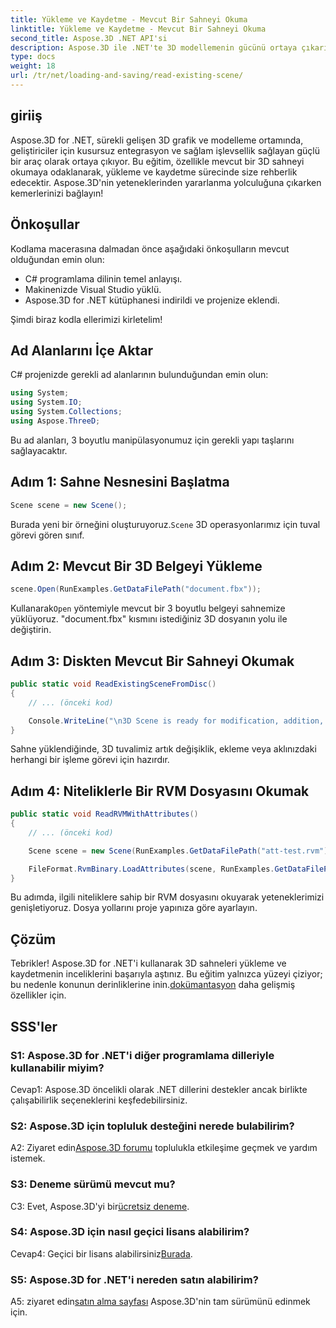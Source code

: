 ```yaml
---
title: Yükleme ve Kaydetme - Mevcut Bir Sahneyi Okuma
linktitle: Yükleme ve Kaydetme - Mevcut Bir Sahneyi Okuma
second_title: Aspose.3D .NET API'si
description: Aspose.3D ile .NET'te 3D modellemenin gücünü ortaya çıkarın. Sahneleri zahmetsizce yükleyin, kaydedin ve değiştirin. Sınırsız olasılıklar dünyasına dalın.
type: docs
weight: 18
url: /tr/net/loading-and-saving/read-existing-scene/
---
```

## giriiş

Aspose.3D for .NET, sürekli gelişen 3D grafik ve modelleme ortamında, geliştiriciler için kusursuz entegrasyon ve sağlam işlevsellik sağlayan güçlü bir araç olarak ortaya çıkıyor. Bu eğitim, özellikle mevcut bir 3D sahneyi okumaya odaklanarak, yükleme ve kaydetme sürecinde size rehberlik edecektir. Aspose.3D'nin yeteneklerinden yararlanma yolculuğuna çıkarken kemerlerinizi bağlayın!

## Önkoşullar

Kodlama macerasına dalmadan önce aşağıdaki önkoşulların mevcut olduğundan emin olun:

- C# programlama dilinin temel anlayışı.
- Makinenizde Visual Studio yüklü.
- Aspose.3D for .NET kütüphanesi indirildi ve projenize eklendi.

Şimdi biraz kodla ellerimizi kirletelim!

## Ad Alanlarını İçe Aktar

C# projenizde gerekli ad alanlarının bulunduğundan emin olun:

```csharp
using System;
using System.IO;
using System.Collections;
using Aspose.ThreeD;
```

Bu ad alanları, 3 boyutlu manipülasyonumuz için gerekli yapı taşlarını sağlayacaktır.

## Adım 1: Sahne Nesnesini Başlatma

```csharp
Scene scene = new Scene();
```

 Burada yeni bir örneğini oluşturuyoruz.`Scene` 3D operasyonlarımız için tuval görevi gören sınıf.

## Adım 2: Mevcut Bir 3D Belgeyi Yükleme

```csharp
scene.Open(RunExamples.GetDataFilePath("document.fbx"));
```

 Kullanarak`Open` yöntemiyle mevcut bir 3 boyutlu belgeyi sahnemize yüklüyoruz. "document.fbx" kısmını istediğiniz 3D dosyanın yolu ile değiştirin.

## Adım 3: Diskten Mevcut Bir Sahneyi Okumak

```csharp
public static void ReadExistingSceneFromDisc()
{
    // ... (önceki kod)

    Console.WriteLine("\n3D Scene is ready for modification, addition, or processing purposes.");
}
```

Sahne yüklendiğinde, 3D tuvalimiz artık değişiklik, ekleme veya aklınızdaki herhangi bir işleme görevi için hazırdır.

## Adım 4: Niteliklerle Bir RVM Dosyasını Okumak

```csharp
public static void ReadRVMWithAttributes()
{
    // ... (önceki kod)

    Scene scene = new Scene(RunExamples.GetDataFilePath("att-test.rvm"));

    FileFormat.RvmBinary.LoadAttributes(scene, RunExamples.GetDataFilePath("att-test.att"));
}
```

Bu adımda, ilgili niteliklere sahip bir RVM dosyasını okuyarak yeteneklerimizi genişletiyoruz. Dosya yollarını proje yapınıza göre ayarlayın.

## Çözüm

 Tebrikler! Aspose.3D for .NET'i kullanarak 3D sahneleri yükleme ve kaydetmenin inceliklerini başarıyla aştınız. Bu eğitim yalnızca yüzeyi çiziyor; bu nedenle konunun derinliklerine inin.[dokümantasyon](https://reference.aspose.com/3d/net/) daha gelişmiş özellikler için.

## SSS'ler

### S1: Aspose.3D for .NET'i diğer programlama dilleriyle kullanabilir miyim?

Cevap1: Aspose.3D öncelikli olarak .NET dillerini destekler ancak birlikte çalışabilirlik seçeneklerini keşfedebilirsiniz.

### S2: Aspose.3D için topluluk desteğini nerede bulabilirim?

 A2: Ziyaret edin[Aspose.3D forumu](https://forum.aspose.com/c/3d/18) toplulukla etkileşime geçmek ve yardım istemek.

### S3: Deneme sürümü mevcut mu?

 C3: Evet, Aspose.3D'yi bir[ücretsiz deneme](https://releases.aspose.com/).

### S4: Aspose.3D için nasıl geçici lisans alabilirim?

 Cevap4: Geçici bir lisans alabilirsiniz[Burada](https://purchase.aspose.com/temporary-license/).

### S5: Aspose.3D for .NET'i nereden satın alabilirim?

 A5: ziyaret edin[satın alma sayfası](https://purchase.aspose.com/buy) Aspose.3D'nin tam sürümünü edinmek için.